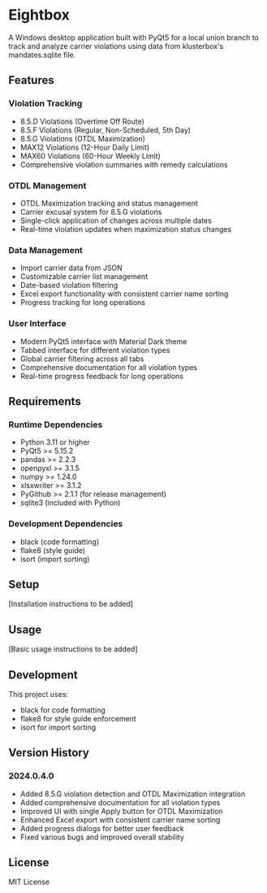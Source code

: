 # Eightbox

A Windows desktop application built with PyQt5 for a local union branch to track and analyze carrier violations using data from klusterbox's mandates.sqlite file.

## Features

### Violation Tracking
- 8.5.D Violations (Overtime Off Route)
- 8.5.F Violations (Regular, Non-Scheduled, 5th Day)
- 8.5.G Violations (OTDL Maximization)
- MAX12 Violations (12-Hour Daily Limit)
- MAX60 Violations (60-Hour Weekly Limit)
- Comprehensive violation summaries with remedy calculations

### OTDL Management
- OTDL Maximization tracking and status management
- Carrier excusal system for 8.5.G violations
- Single-click application of changes across multiple dates
- Real-time violation updates when maximization status changes

### Data Management
- Import carrier data from JSON
- Customizable carrier list management
- Date-based violation filtering
- Excel export functionality with consistent carrier name sorting
- Progress tracking for long operations

### User Interface
- Modern PyQt5 interface with Material Dark theme
- Tabbed interface for different violation types
- Global carrier filtering across all tabs
- Comprehensive documentation for all violation types
- Real-time progress feedback for long operations

## Requirements

### Runtime Dependencies
- Python 3.11 or higher
- PyQt5 >= 5.15.2
- pandas >= 2.2.3
- openpyxl >= 3.1.5
- numpy >= 1.24.0
- xlsxwriter >= 3.1.2
- PyGithub >= 2.1.1 (for release management)
- sqlite3 (included with Python)

### Development Dependencies
- black (code formatting)
- flake8 (style guide)
- isort (import sorting)

## Setup
[Installation instructions to be added]

## Usage
[Basic usage instructions to be added]

## Development
This project uses:
- black for code formatting
- flake8 for style guide enforcement
- isort for import sorting

## Version History

### 2024.0.4.0
- Added 8.5.G violation detection and OTDL Maximization integration
- Added comprehensive documentation for all violation types
- Improved UI with single Apply button for OTDL Maximization
- Enhanced Excel export with consistent carrier name sorting
- Added progress dialogs for better user feedback
- Fixed various bugs and improved overall stability

## License
MIT License